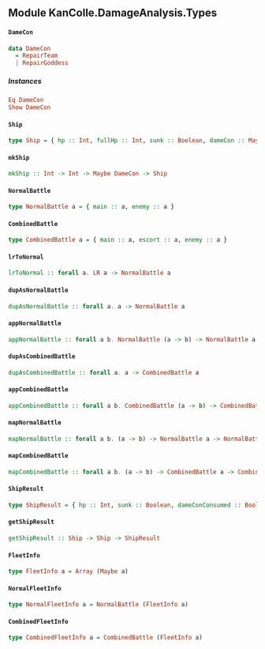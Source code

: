## Module KanColle.DamageAnalysis.Types

#### `DameCon`

``` purescript
data DameCon
  = RepairTeam
  | RepairGoddess
```

##### Instances
``` purescript
Eq DameCon
Show DameCon
```

#### `Ship`

``` purescript
type Ship = { hp :: Int, fullHp :: Int, sunk :: Boolean, dameCon :: Maybe DameCon }
```

#### `mkShip`

``` purescript
mkShip :: Int -> Int -> Maybe DameCon -> Ship
```

#### `NormalBattle`

``` purescript
type NormalBattle a = { main :: a, enemy :: a }
```

#### `CombinedBattle`

``` purescript
type CombinedBattle a = { main :: a, escort :: a, enemy :: a }
```

#### `lrToNormal`

``` purescript
lrToNormal :: forall a. LR a -> NormalBattle a
```

#### `dupAsNormalBattle`

``` purescript
dupAsNormalBattle :: forall a. a -> NormalBattle a
```

#### `appNormalBattle`

``` purescript
appNormalBattle :: forall a b. NormalBattle (a -> b) -> NormalBattle a -> NormalBattle b
```

#### `dupAsCombinedBattle`

``` purescript
dupAsCombinedBattle :: forall a. a -> CombinedBattle a
```

#### `appCombinedBattle`

``` purescript
appCombinedBattle :: forall a b. CombinedBattle (a -> b) -> CombinedBattle a -> CombinedBattle b
```

#### `mapNormalBattle`

``` purescript
mapNormalBattle :: forall a b. (a -> b) -> NormalBattle a -> NormalBattle b
```

#### `mapCombinedBattle`

``` purescript
mapCombinedBattle :: forall a b. (a -> b) -> CombinedBattle a -> CombinedBattle b
```

#### `ShipResult`

``` purescript
type ShipResult = { hp :: Int, sunk :: Boolean, dameConConsumed :: Boolean }
```

#### `getShipResult`

``` purescript
getShipResult :: Ship -> Ship -> ShipResult
```

#### `FleetInfo`

``` purescript
type FleetInfo a = Array (Maybe a)
```

#### `NormalFleetInfo`

``` purescript
type NormalFleetInfo a = NormalBattle (FleetInfo a)
```

#### `CombinedFleetInfo`

``` purescript
type CombinedFleetInfo a = CombinedBattle (FleetInfo a)
```


